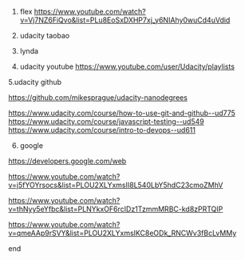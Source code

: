 1. flex
https://www.youtube.com/watch?v=Vj7NZ6FiQvo&list=PLu8EoSxDXHP7xj_y6NIAhy0wuCd4uVdid

2. udacity  taobao

3. lynda


4. udacity  youtube
https://www.youtube.com/user/Udacity/playlists


5.udacity github

https://github.com/mikesprague/udacity-nanodegrees

https://www.udacity.com/course/how-to-use-git-and-github--ud775
https://www.udacity.com/course/javascript-testing--ud549
https://www.udacity.com/course/intro-to-devops--ud611

6. google  

https://developers.google.com/web

https://www.youtube.com/watch?v=j5fYOYrsocs&list=PLOU2XLYxmsII8L540LbY5hdC23cmoZMhV


https://www.youtube.com/watch?v=thNyy5eYfbc&list=PLNYkxOF6rcIDz1TzmmMRBC-kd8zPRTQIP

https://www.youtube.com/watch?v=qmeAAp9rSVY&list=PLOU2XLYxmsIKC8eODk_RNCWv3fBcLvMMy

end
